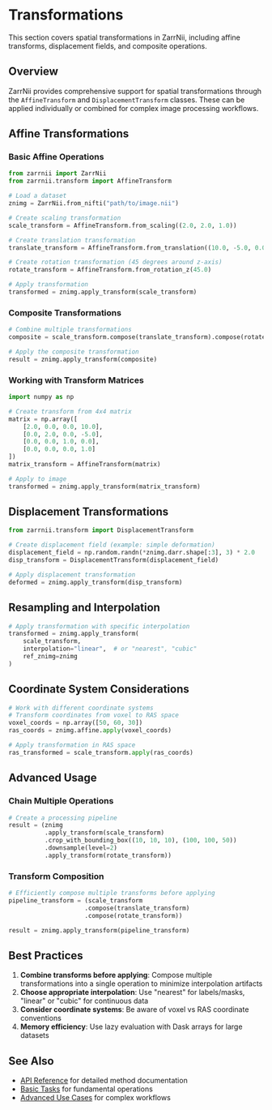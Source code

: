 # Transformations

This section covers spatial transformations in ZarrNii, including affine transforms, displacement fields, and composite operations.

## Overview

ZarrNii provides comprehensive support for spatial transformations through the `AffineTransform` and `DisplacementTransform` classes. These can be applied individually or combined for complex image processing workflows.

## Affine Transformations

### Basic Affine Operations

```python
from zarrnii import ZarrNii
from zarrnii.transform import AffineTransform

# Load a dataset
znimg = ZarrNii.from_nifti("path/to/image.nii")

# Create scaling transformation
scale_transform = AffineTransform.from_scaling((2.0, 2.0, 1.0))

# Create translation transformation  
translate_transform = AffineTransform.from_translation((10.0, -5.0, 0.0))

# Create rotation transformation (45 degrees around z-axis)
rotate_transform = AffineTransform.from_rotation_z(45.0)

# Apply transformation
transformed = znimg.apply_transform(scale_transform)
```

### Composite Transformations

```python
# Combine multiple transformations
composite = scale_transform.compose(translate_transform).compose(rotate_transform)

# Apply the composite transformation
result = znimg.apply_transform(composite)
```

### Working with Transform Matrices

```python
import numpy as np

# Create transform from 4x4 matrix
matrix = np.array([
    [2.0, 0.0, 0.0, 10.0],
    [0.0, 2.0, 0.0, -5.0], 
    [0.0, 0.0, 1.0, 0.0],
    [0.0, 0.0, 0.0, 1.0]
])
matrix_transform = AffineTransform(matrix)

# Apply to image
transformed = znimg.apply_transform(matrix_transform)
```

## Displacement Transformations

```python
from zarrnii.transform import DisplacementTransform

# Create displacement field (example: simple deformation)
displacement_field = np.random.randn(*znimg.darr.shape[:3], 3) * 2.0
disp_transform = DisplacementTransform(displacement_field)

# Apply displacement transformation
deformed = znimg.apply_transform(disp_transform)
```

## Resampling and Interpolation

```python
# Apply transformation with specific interpolation
transformed = znimg.apply_transform(
    scale_transform, 
    interpolation="linear",  # or "nearest", "cubic"
    ref_znimg=znimg
)
```

## Coordinate System Considerations

```python
# Work with different coordinate systems
# Transform coordinates from voxel to RAS space
voxel_coords = np.array([50, 60, 30])
ras_coords = znimg.affine.apply(voxel_coords)

# Apply transformation in RAS space
ras_transformed = scale_transform.apply(ras_coords)
```

## Advanced Usage

### Chain Multiple Operations

```python
# Create a processing pipeline
result = (znimg
          .apply_transform(scale_transform)
          .crop_with_bounding_box((10, 10, 10), (100, 100, 50))
          .downsample(level=2)
          .apply_transform(rotate_transform))
```

### Transform Composition

```python
# Efficiently compose multiple transforms before applying
pipeline_transform = (scale_transform
                     .compose(translate_transform) 
                     .compose(rotate_transform))

result = znimg.apply_transform(pipeline_transform)
```

## Best Practices

1. **Combine transforms before applying**: Compose multiple transformations into a single operation to minimize interpolation artifacts
2. **Choose appropriate interpolation**: Use "nearest" for labels/masks, "linear" or "cubic" for continuous data
3. **Consider coordinate systems**: Be aware of voxel vs RAS coordinate conventions
4. **Memory efficiency**: Use lazy evaluation with Dask arrays for large datasets

## See Also

- [API Reference](../reference.md) for detailed method documentation
- [Basic Tasks](../walkthrough/basic_tasks.md) for fundamental operations
- [Advanced Use Cases](../walkthrough/advanced_use_cases.md) for complex workflows